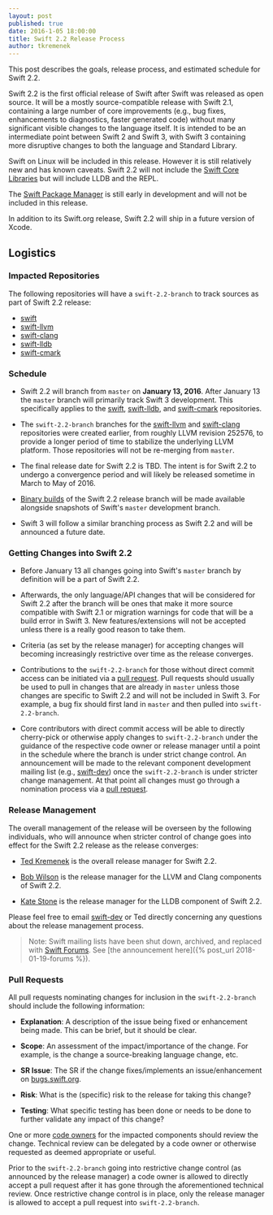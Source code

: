```yaml
---
layout: post
published: true
date: 2016-1-05 18:00:00
title: Swift 2.2 Release Process
author: tkremenek
---
```


This post describes the goals, release process, and estimated schedule
for Swift 2.2.

Swift 2.2 is the first official release of Swift after Swift was
released as open source.  It will be a mostly source-compatible
release with Swift 2.1, containing a large number of core improvements
(e.g., bug fixes, enhancements to diagnostics, faster generated code)
without many significant visible changes to the language itself.  It
is intended to be an intermediate point between Swift 2 and Swift 3,
with Swift 3 containing more disruptive changes to both the language
and Standard Library.

Swift on Linux will be included in this release.  However it is still
relatively new and has known caveats.  Swift 2.2 will not include the
[Swift Core Libraries](/core-libraries/) but will include LLDB and the REPL.

The [Swift Package Manager](/package-manager/) is still early in development and
will not be included in this release.

In addition to its Swift.org release, Swift 2.2 will ship in a future version
of Xcode.

## Logistics

### Impacted Repositories

The following repositories will have a `swift-2.2-branch` to track sources as part of
Swift 2.2 release:

* [swift]
* [swift-llvm]
* [swift-clang]
* [swift-lldb]
* [swift-cmark]

### Schedule

* Swift 2.2 will branch from `master` on **January 13, 2016**.  After
  January 13 the `master` branch will primarily track Swift 3
  development.  This specifically applies to the [swift], [swift-lldb],
  and [swift-cmark] repositories.

* The `swift-2.2-branch` branches for the [swift-llvm] and
  [swift-clang] repositories were created earlier, from roughly LLVM revision
  252576, to provide a longer period of time to stabilize the underlying
  LLVM platform. Those repositories will not be re-merging from
  `master`.

* The final release date for Swift 2.2 is TBD.  The intent is for
  Swift 2.2 to undergo a convergence period and will likely be
  released sometime in March to May of 2016.

* [Binary builds](/download/) of the Swift 2.2 release branch will be
  made available alongside snapshots of Swift's `master` development branch.

* Swift 3 will follow a similar branching process as Swift 2.2 and
  will be announced a future date.

### Getting Changes into Swift 2.2

* Before January 13 all changes going into Swift's `master` branch by
  definition will be a part of Swift 2.2.

* Afterwards, the only language/API changes that will be considered
  for Swift 2.2 after the branch will be ones that make it more source
  compatible with Swift 2.1 or migration warnings for code that will
  be a build error in Swift 3.  New features/extensions will not be
  accepted unless there is a really good reason to take them.

* Criteria (as set by the release manager) for accepting changes will
  becoming increasingly restrictive over time as the release
  converges.

* Contributions to the `swift-2.2-branch` for those without direct
  commit access can be initiated via a [pull request](#pull-requests).
  Pull requests should usually be used to pull in changes that are
  already in `master` unless those changes are specific to Swift 2.2
  and will not be included in Swift 3.  For example, a bug fix should
  first land in `master` and then pulled into `swift-2.2-branch`.

* Core contributors with direct commit access will be able to directly
  cherry-pick or otherwise apply changes to `swift-2.2-branch` under
  the guidance of the respective code owner or release manager until a
  point in the schedule where the branch is under strict change
  control.  An announcement will be made to the relevant component
  development mailing list (e.g., [swift-dev]) once the
  `swift-2.2-branch` is under stricter change management. At that
  point all changes must go through a nomination process via a
  [pull request](#pull-requests).

### Release Management

The overall management of the release will be overseen by the following
individuals, who will announce when stricter control of change
goes into effect for the Swift 2.2 release as the release converges:

- [Ted Kremenek](https://github.com/tkremenek) is the overall release
  manager for Swift 2.2.

- [Bob Wilson](https://github.com/bob-wilson) is the release manager
  for the LLVM and Clang components of Swift 2.2.

- [Kate Stone](https://github.com/k8stone) is the
  release manager for the LLDB component of Swift 2.2.

Please feel free to email [swift-dev] or Ted directly concerning any
questions about the release management process.

> Note: Swift mailing lists have been shut down, archived, and replaced with
> [Swift Forums](https://forums.swift.org). See
> [the announcement here]({% post_url 2018-01-19-forums %}).

### Pull Requests

All pull requests nominating changes for inclusion in the
`swift-2.2-branch` should include the following information:

- **Explanation**: A description of the issue being fixed or
  enhancement being made.  This can be brief, but it should be
  clear.

- **Scope**: An assessment of the impact/importance of the change.
  For example, is the change a source-breaking language change, etc.

- **SR Issue**: The SR if the change fixes/implements an
  issue/enhancement on [bugs.swift.org](https://bugs.swift.org).

- **Risk**: What is the (specific) risk to the release for taking this
  change?

- **Testing**: What specific testing has been done or needs to be done
  to further validate any impact of this change?

One or more [code owners](/community/#code-owners) for the impacted
components should review the change. Technical review can be delegated
by a code owner or otherwise requested as deemed appropriate or
useful.

Prior to the `swift-2.2-branch` going into restrictive change
control (as announced by the release manager) a code owner is allowed
to directly accept a pull request after it has gone through the
aforementioned technical review.  Once restrictive change control is
in place, only the release manager is allowed to accept a pull request
into `swift-2.2-branch`.

[swift-dev]: https://lists.swift.org/pipermail/swift-dev/
[swift]: https://github.com/apple/swift
[swift-llvm]: https://github.com/apple/swift-llvm
[swift-clang]: https://github.com/apple/swift-clang
[swift-lldb]: https://github.com/apple/swift-lldb
[swift-cmark]: https://github.com/apple/swift-cmark
